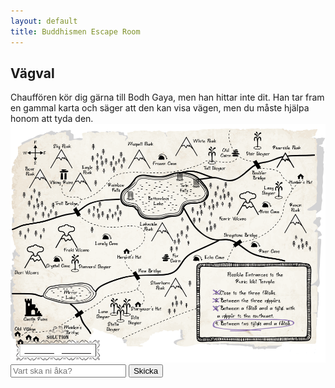 ```yaml
---
layout: default
title: Buddhismen Escape Room
---
```


## Vägval

Chauffören kör dig gärna till Bodh Gaya, men han hittar inte dit.
Han tar fram en gammal karta och säger att den kan visa vägen, men du måste hjälpa honom att tyda den.
<img src="/assets/images/treasuremap.png"> 
<input type="text" id="answer" placeholder="Vart ska ni åka?">
<button onclick="checkAnswer()">Skicka</button>

<p id="message"></p>
<a href="rum3.html" id="nextLink" style="display:none;">Gå vidare!</a>

<script>
function checkAnswer() {
    var userAnswer = document.getElementById('answer').value.trim().toLowerCase();
    var message = document.getElementById('message');
    var nextLink = document.getElementById('nextLink');

    // Accepterar "tripitaka" som korrekt svar
    if(userAnswer === 'crystal cave') {
        message.textContent = "Rätt! Du kan gå vidare.";
        nextLink.style.display = 'inline';
    } else {
        message.textContent = "Fel svar, försök igen!";
        nextLink.style.display = 'none';
    }
}
</script>

